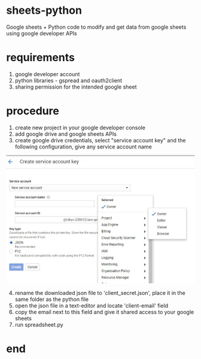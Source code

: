 # sheets-python

Google sheets + Python code to modify and get data from google sheets using google developer APIs 

# requirements

1) google developer account 
2) python libraries - gspread and oauth2client
3) sharing permission for the intended google sheet

# procedure

1) create new project in your google developer console
2) add google drive and google sheets APIs
3) create google drive credentials, select "service account key" and the following configuration, give any service account name

![config](https://github.com/kalpanmukherjee/sheets-python/blob/master/1.JPG)

4) rename the downloaded json file to 'client_secret.json', place it in the same folder as the python file
5) open the json file in a text-editor and locate 'client-email' field
6) copy the email next to this field and give it shared access to your google sheets
7) run spreadsheet.py
  
# end
